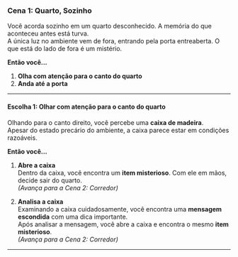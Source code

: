 ### **Cena 1: Quarto, Sozinho**  

Você acorda sozinho em um quarto desconhecido. A memória do que aconteceu antes está turva.  
A única luz no ambiente vem de fora, entrando pela porta entreaberta. O que está do lado de fora é um mistério.  

**Então você...**  

1. **Olha com atenção para o canto do quarto**  
2. **Anda até a porta**  

---

#### **Escolha 1: Olhar com atenção para o canto do quarto**  
Olhando para o canto direito, você percebe uma **caixa de madeira**.  
Apesar do estado precário do ambiente, a caixa parece estar em condições razoáveis.  

**Então você...**  

1. **Abre a caixa**  
   Dentro da caixa, você encontra um **item misterioso**. Com ele em mãos, decide sair do quarto.  
   *(Avança para a Cena 2: Corredor)*  

2. **Analisa a caixa**  
   Examinando a caixa cuidadosamente, você encontra uma **mensagem escondida** com uma dica importante.  
   Após analisar a mensagem, você abre a caixa e encontra o mesmo **item misterioso**.  
   *(Avança para a Cena 2: Corredor)*  

---